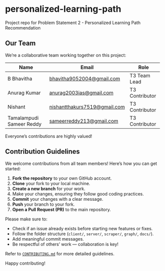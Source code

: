 # personalized-learning-path
Project repo for Problem Statement 2 - Personalized Learning Path Recommendation
## Our Team

We’re a collaborative team working together on this project:

| Name                  | Email                       | Role            |
|-----------------------|-----------------------------|-----------------|
| B Bhavitha            | bhavitha9052004@gmail.com   | T3 Team Lead    |
| Anurag Kumar          | anurag2003ias@gmail.com     | T3 Contributor  |
| Nishant               | nishantthakurs7519@gmail.com| T3 Contributor  |
| Tamalampudi Sameer Reddy| sameerreddy213@gmail.com  | T3 Contributor |

Everyone’s contributions are highly valued!
## Contribution Guidelines

We welcome contributions from all team members! Here’s how you can get started:

1. **Fork the repository** to your own GitHub account.
2. **Clone** your fork to your local machine.
3. **Create a new branch** for your work.
4. Make your changes, ensuring they follow good coding practices.
5. **Commit** your changes with a clear message.
6. **Push** your branch to your fork.
7. **Open a Pull Request (PR)** to the main repository.

Please make sure to:
- Check if an issue already exists before starting new features or fixes.
- Follow the folder structure (`client/`, `server/`, `scraper/`, `graph/`, `docs/`).
- Add meaningful commit messages.
- Be respectful of others’ work — collaboration is key!

Refer to [`CONTRIBUTING.md`](CONTRIBUTING.md) for more detailed guidelines.

Happy contributing!
